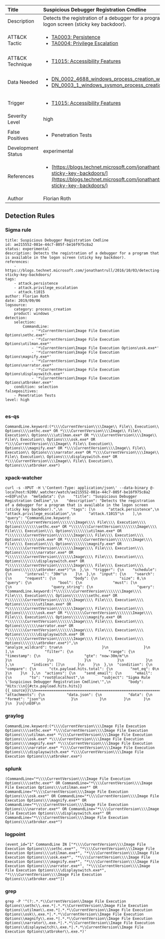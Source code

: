 | Title                | Suspicious Debugger Registration Cmdline                                                                                                                                                 |
|:---------------------|:------------------------------------------------------------------------------------------------------------------------------------------------------------|
| Description          | Detects the registration of a debugger for a program that is available in the logon screen (sticky key backdoor).                                                                                                                                           |
| ATT&amp;CK Tactic    |  <ul><li>[TA0003: Persistence](https://attack.mitre.org/tactics/TA0003)</li><li>[TA0004: Privilege Escalation](https://attack.mitre.org/tactics/TA0004)</li></ul>  |
| ATT&amp;CK Technique | <ul><li>[T1015: Accessibility Features](https://attack.mitre.org/techniques/T1015)</li></ul>  |
| Data Needed          | <ul><li>[DN_0002_4688_windows_process_creation_with_commandline](../Data_Needed/DN_0002_4688_windows_process_creation_with_commandline.md)</li><li>[DN_0003_1_windows_sysmon_process_creation](../Data_Needed/DN_0003_1_windows_sysmon_process_creation.md)</li></ul>  |
| Trigger              | <ul><li>[T1015: Accessibility Features](../Triggers/T1015.md)</li></ul>  |
| Severity Level       | high |
| False Positives      | <ul><li>Penetration Tests</li></ul>  |
| Development Status   | experimental |
| References           | <ul><li>[https://blogs.technet.microsoft.com/jonathantrull/2016/10/03/detecting-sticky-key-backdoors/](https://blogs.technet.microsoft.com/jonathantrull/2016/10/03/detecting-sticky-key-backdoors/)</li></ul>  |
| Author               | Florian Roth |


## Detection Rules

### Sigma rule

```
title: Suspicious Debugger Registration Cmdline
id: ae215552-081e-44c7-805f-be16f975c8a2
status: experimental
description: Detects the registration of a debugger for a program that is available in the logon screen (sticky key backdoor).
references:
    - https://blogs.technet.microsoft.com/jonathantrull/2016/10/03/detecting-sticky-key-backdoors/
tags:
    - attack.persistence
    - attack.privilege_escalation
    - attack.t1015
author: Florian Roth
date: 2019/09/06
logsource:
    category: process_creation
    product: windows
detection:
    selection:
        CommandLine:
            - '*\CurrentVersion\Image File Execution Options\sethc.exe*'
            - '*\CurrentVersion\Image File Execution Options\utilman.exe*'
            - '*\CurrentVersion\Image File Execution Options\osk.exe*'
            - '*\CurrentVersion\Image File Execution Options\magnify.exe*'
            - '*\CurrentVersion\Image File Execution Options\narrator.exe*'
            - '*\CurrentVersion\Image File Execution Options\displayswitch.exe*'
            - '*\CurrentVersion\Image File Execution Options\atbroker.exe*'
    condition: selection
falsepositives:
    - Penetration Tests
level: high
        

```





### es-qs
    
```
CommandLine.keyword:(*\\\\CurrentVersion\\\\Image\\ File\\ Execution\\ Options\\\\sethc.exe* OR *\\\\CurrentVersion\\\\Image\\ File\\ Execution\\ Options\\\\utilman.exe* OR *\\\\CurrentVersion\\\\Image\\ File\\ Execution\\ Options\\\\osk.exe* OR *\\\\CurrentVersion\\\\Image\\ File\\ Execution\\ Options\\\\magnify.exe* OR *\\\\CurrentVersion\\\\Image\\ File\\ Execution\\ Options\\\\narrator.exe* OR *\\\\CurrentVersion\\\\Image\\ File\\ Execution\\ Options\\\\displayswitch.exe* OR *\\\\CurrentVersion\\\\Image\\ File\\ Execution\\ Options\\\\atbroker.exe*)
```


### xpack-watcher
    
```
curl -s -XPUT -H \'Content-Type: application/json\' --data-binary @- localhost:9200/_watcher/watch/ae215552-081e-44c7-805f-be16f975c8a2 <<EOF\n{\n  "metadata": {\n    "title": "Suspicious Debugger Registration Cmdline",\n    "description": "Detects the registration of a debugger for a program that is available in the logon screen (sticky key backdoor).",\n    "tags": [\n      "attack.persistence",\n      "attack.privilege_escalation",\n      "attack.t1015"\n    ],\n    "query": "CommandLine.keyword:(*\\\\\\\\CurrentVersion\\\\\\\\Image\\\\ File\\\\ Execution\\\\ Options\\\\\\\\sethc.exe* OR *\\\\\\\\CurrentVersion\\\\\\\\Image\\\\ File\\\\ Execution\\\\ Options\\\\\\\\utilman.exe* OR *\\\\\\\\CurrentVersion\\\\\\\\Image\\\\ File\\\\ Execution\\\\ Options\\\\\\\\osk.exe* OR *\\\\\\\\CurrentVersion\\\\\\\\Image\\\\ File\\\\ Execution\\\\ Options\\\\\\\\magnify.exe* OR *\\\\\\\\CurrentVersion\\\\\\\\Image\\\\ File\\\\ Execution\\\\ Options\\\\\\\\narrator.exe* OR *\\\\\\\\CurrentVersion\\\\\\\\Image\\\\ File\\\\ Execution\\\\ Options\\\\\\\\displayswitch.exe* OR *\\\\\\\\CurrentVersion\\\\\\\\Image\\\\ File\\\\ Execution\\\\ Options\\\\\\\\atbroker.exe*)"\n  },\n  "trigger": {\n    "schedule": {\n      "interval": "30m"\n    }\n  },\n  "input": {\n    "search": {\n      "request": {\n        "body": {\n          "size": 0,\n          "query": {\n            "bool": {\n              "must": [\n                {\n                  "query_string": {\n                    "query": "CommandLine.keyword:(*\\\\\\\\CurrentVersion\\\\\\\\Image\\\\ File\\\\ Execution\\\\ Options\\\\\\\\sethc.exe* OR *\\\\\\\\CurrentVersion\\\\\\\\Image\\\\ File\\\\ Execution\\\\ Options\\\\\\\\utilman.exe* OR *\\\\\\\\CurrentVersion\\\\\\\\Image\\\\ File\\\\ Execution\\\\ Options\\\\\\\\osk.exe* OR *\\\\\\\\CurrentVersion\\\\\\\\Image\\\\ File\\\\ Execution\\\\ Options\\\\\\\\magnify.exe* OR *\\\\\\\\CurrentVersion\\\\\\\\Image\\\\ File\\\\ Execution\\\\ Options\\\\\\\\narrator.exe* OR *\\\\\\\\CurrentVersion\\\\\\\\Image\\\\ File\\\\ Execution\\\\ Options\\\\\\\\displayswitch.exe* OR *\\\\\\\\CurrentVersion\\\\\\\\Image\\\\ File\\\\ Execution\\\\ Options\\\\\\\\atbroker.exe*)",\n                    "analyze_wildcard": true\n                  }\n                }\n              ],\n              "filter": {\n                "range": {\n                  "timestamp": {\n                    "gte": "now-30m/m"\n                  }\n                }\n              }\n            }\n          }\n        },\n        "indices": []\n      }\n    }\n  },\n  "condition": {\n    "compare": {\n      "ctx.payload.hits.total": {\n        "not_eq": 0\n      }\n    }\n  },\n  "actions": {\n    "send_email": {\n      "email": {\n        "to": "root@localhost",\n        "subject": "Sigma Rule \'Suspicious Debugger Registration Cmdline\'",\n        "body": "Hits:\\n{{#ctx.payload.hits.hits}}{{_source}}\\n================================================================================\\n{{/ctx.payload.hits.hits}}",\n        "attachments": {\n          "data.json": {\n            "data": {\n              "format": "json"\n            }\n          }\n        }\n      }\n    }\n  }\n}\nEOF\n
```


### graylog
    
```
CommandLine.keyword:(*\\\\CurrentVersion\\\\Image File Execution Options\\\\sethc.exe* *\\\\CurrentVersion\\\\Image File Execution Options\\\\utilman.exe* *\\\\CurrentVersion\\\\Image File Execution Options\\\\osk.exe* *\\\\CurrentVersion\\\\Image File Execution Options\\\\magnify.exe* *\\\\CurrentVersion\\\\Image File Execution Options\\\\narrator.exe* *\\\\CurrentVersion\\\\Image File Execution Options\\\\displayswitch.exe* *\\\\CurrentVersion\\\\Image File Execution Options\\\\atbroker.exe*)
```


### splunk
    
```
(CommandLine="*\\\\CurrentVersion\\\\Image File Execution Options\\\\sethc.exe*" OR CommandLine="*\\\\CurrentVersion\\\\Image File Execution Options\\\\utilman.exe*" OR CommandLine="*\\\\CurrentVersion\\\\Image File Execution Options\\\\osk.exe*" OR CommandLine="*\\\\CurrentVersion\\\\Image File Execution Options\\\\magnify.exe*" OR CommandLine="*\\\\CurrentVersion\\\\Image File Execution Options\\\\narrator.exe*" OR CommandLine="*\\\\CurrentVersion\\\\Image File Execution Options\\\\displayswitch.exe*" OR CommandLine="*\\\\CurrentVersion\\\\Image File Execution Options\\\\atbroker.exe*")
```


### logpoint
    
```
(event_id="1" CommandLine IN ["*\\\\CurrentVersion\\\\Image File Execution Options\\\\sethc.exe*", "*\\\\CurrentVersion\\\\Image File Execution Options\\\\utilman.exe*", "*\\\\CurrentVersion\\\\Image File Execution Options\\\\osk.exe*", "*\\\\CurrentVersion\\\\Image File Execution Options\\\\magnify.exe*", "*\\\\CurrentVersion\\\\Image File Execution Options\\\\narrator.exe*", "*\\\\CurrentVersion\\\\Image File Execution Options\\\\displayswitch.exe*", "*\\\\CurrentVersion\\\\Image File Execution Options\\\\atbroker.exe*"])
```


### grep
    
```
grep -P '^(?:.*.*\\CurrentVersion\\Image File Execution Options\\sethc\\.exe.*|.*.*\\CurrentVersion\\Image File Execution Options\\utilman\\.exe.*|.*.*\\CurrentVersion\\Image File Execution Options\\osk\\.exe.*|.*.*\\CurrentVersion\\Image File Execution Options\\magnify\\.exe.*|.*.*\\CurrentVersion\\Image File Execution Options\\narrator\\.exe.*|.*.*\\CurrentVersion\\Image File Execution Options\\displayswitch\\.exe.*|.*.*\\CurrentVersion\\Image File Execution Options\\atbroker\\.exe.*)'
```



